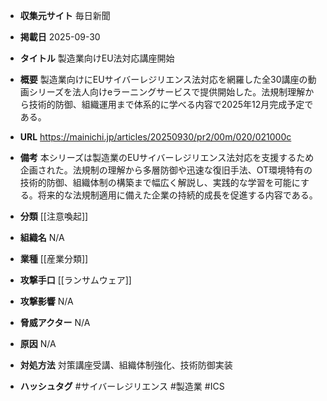 - **収集元サイト**
毎日新聞

- **掲載日**
2025-09-30

- **タイトル**
製造業向けEU法対応講座開始

- **概要**
製造業向けにEUサイバーレジリエンス法対応を網羅した全30講座の動画シリーズを法人向けeラーニングサービスで提供開始した。法規制理解から技術的防御、組織運用まで体系的に学べる内容で2025年12月完成予定である。

- **URL**
https://mainichi.jp/articles/20250930/pr2/00m/020/021000c

- **備考**
本シリーズは製造業のEUサイバーレジリエンス法対応を支援するため企画された。法規制の理解から多層防御や迅速な復旧手法、OT環境特有の技術的防御、組織体制の構築まで幅広く解説し、実践的な学習を可能にする。将来的な法規制適用に備えた企業の持続的成長を促進する内容である。

- **分類**
[[注意喚起]]

- **組織名**
N/A

- **業種**
[[産業分類]]

- **攻撃手口**
[[ランサムウェア]]

- **攻撃影響**
N/A

- **脅威アクター**
N/A

- **原因**
N/A

- **対処方法**
対策講座受講、組織体制強化、技術防御実装

- **ハッシュタグ**
#サイバーレジリエンス #製造業 #ICS
